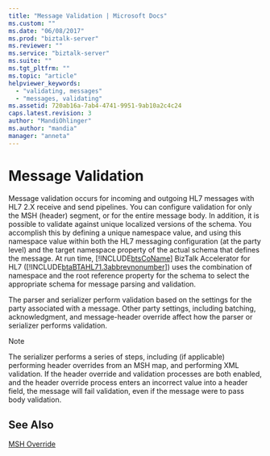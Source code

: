 ```yaml
---
title: "Message Validation | Microsoft Docs"
ms.custom: ""
ms.date: "06/08/2017"
ms.prod: "biztalk-server"
ms.reviewer: ""
ms.service: "biztalk-server"
ms.suite: ""
ms.tgt_pltfrm: ""
ms.topic: "article"
helpviewer_keywords: 
  - "validating, messages"
  - "messages, validating"
ms.assetid: 720ab16a-7ab4-4741-9951-9ab10a2c4c24
caps.latest.revision: 3
author: "MandiOhlinger"
ms.author: "mandia"
manager: "anneta"
---
```

# Message Validation
Message validation occurs for incoming and outgoing HL7 messages with HL7 2.X receive and send pipelines. You can configure validation for only the MSH (header) segment, or for the entire message body. In addition, it is possible to validate against unique localized versions of the schema. You accomplish this by defining a unique namespace value, and using this namespace value within both the HL7 messaging configuration (at the party level) and the target namespace property of the actual schema that defines the message. At run time, [!INCLUDE[btsCoName](../../includes/btsconame-md.md)] BizTalk Accelerator for HL7 ([!INCLUDE[btaBTAHL71.3abbrevnonumber](../../includes/btabtahl71-3abbrevnonumber-md.md)]) uses the combination of namespace and the root reference property for the schema to select the appropriate schema for message parsing and validation.  
  
 The parser and serializer perform validation based on the settings for the party associated with a message. Other party settings, including batching, acknowledgment, and message-header override affect how the parser or serializer performs validation.  
  
> [!NOTE]
>  The serializer performs a series of steps, including (if applicable) performing header overrides from an MSH map, and performing XML validation. If the header override and validation processes are both enabled, and the header override process enters an incorrect value into a header field, the message will fail validation, even if the message were to pass body validation.  
  
## See Also  
 [MSH Override](../../adapters-and-accelerators/accelerator-hl7/msh-override.md)
